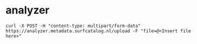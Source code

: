 # analyzer

`curl -X POST -H "content-type: multipart/form-data" https://analyzer.metadata.surfcatalog.nl/upload -F "file=@<Insert file here>"`

